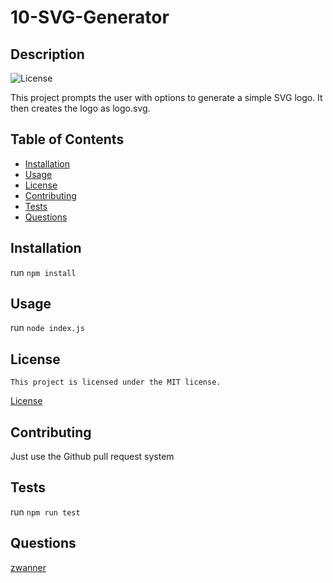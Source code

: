 # 10-SVG-Generator
## Description
 ![License](https://img.shields.io/badge/License-MIT-blue.svg)
 
 This project prompts the user with options to generate a simple SVG logo. It then creates the logo as logo.svg.
## Table of Contents
 * [Installation](#installation)
 * [Usage](#usage)
 * [License](#license)
 * [Contributing](#contributing)
 * [Tests](#tests)
 * [Questions](#questions)
## Installation
 run `npm install`
## Usage
 run `node index.js`
## License
    This project is licensed under the MIT license.
 [License](https://opensource.org/licenses/MIT)
## Contributing
 Just use the Github pull request system
## Tests
 run `npm run test`
## Questions
 [zwanner](https://github.com/zwanner)
